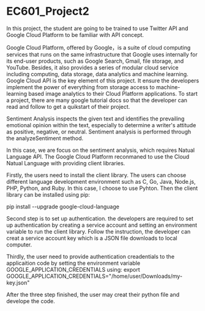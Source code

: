 # EC601_Project2

In this project, the student are going to be trained to use Twitter API and Google Cloud Platform to be familiar with API concept.

Google Cloud Platform, offered by Google，is a suite of cloud computing services that runs on the same infrastructure that Google uses internally for its end-user products, such as Google Search, Gmail, file storage, and YouTube. Besides, it also provides a series of modular cloud service including computing, data storage, data analytics and machine learning. Google Cloud API is the key element of this project. It ensure the developers implement the power of everything from storage access to machine-learning based image analytics to their Cloud Platform applications. To start a project, there are many google tutorial docs so that the developer can read and follow to get a quikstart of their project. 

Sentiment Analysis inspects the given text and identifies the prevailing emotional opinion within the text, especially to determine a writer's attitude as positive, negative, or neutral. Sentiment analysis is performed through the analyzeSentiment method. 

In this case, we are focus on the sentiment analysis, which requires Natual Language API. The Google Cloud Platform reconmaned to use the Cloud Natual Language with providing client libraries. 

Firstly, the users need to install the client library. The users can choose different language development environment such as C, Go, Java, Node.js, PHP, Python, and Ruby. In this case, I choose to use Pyhton. Then the client library can be installed using pip: 

pip install --upgrade google-cloud-language

Second step is to set up authentication. the developers are required to set up authentication by creating a service account and setting an environment variable to run the client library. Follow the instruction, the developer can creat a service account key which is a JSON file downloads to local computer.

Thirdly, the user need to provide authentication creadentials to the applicaition code by setting the environment variable GOOGLE_APPLICATION_CREDENTIALS using:
export GOOGLE_APPLICATION_CREDENTIALS="/home/user/Downloads/my-key.json"

After the three step finished, the user may creat their python file and develope the code. 




